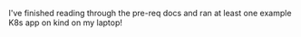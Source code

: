 I've finished reading through the pre-req docs and ran at least one example K8s app on kind on my laptop!

